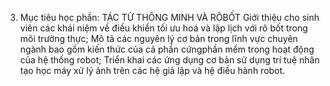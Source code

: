 3. Mục tiêu học phần: TÁC TỬ THÔNG MINH VÀ RÔBỐT
Giới thiệu cho sinh viên các khái niệm về điều khiển tối ưu hoá và lập
lịch với rô bốt trong môi trường thực; Mô tả các nguyên lý cơ bản trong
lĩnh vực chuyên ngành bao gồm kiến thức của cả phần cứngphần mềm trong
hoạt động của hệ thống robot; Triển khai các ứng dụng cơ bản sử dụng trí
tuệ nhân tạo học máy xử lý ảnh trên các hệ giả lập và hệ điều hành
robot.
